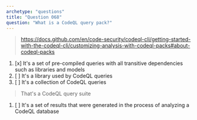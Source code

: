 ```yaml
---
archetype: "questions"
title: "Question 068"
question: "What is a CodeQL query pack?"
---
```



> https://docs.github.com/en/code-security/codeql-cli/getting-started-with-the-codeql-cli/customizing-analysis-with-codeql-packs#about-codeql-packs
1. [x] It's a set of pre-compiled queries with all transitive dependencies such as libraries and models
1. [ ] It's a library used by CodeQL queries
1. [ ] It's a collection of CodeQL queries
> That's a CodeQL query suite 
1. [ ] It's a set of results that were generated in the process of analyzing a CodeQL database
